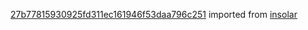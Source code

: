 [27b77815930925fd311ec161946f53daa796c251](https://github.com/insolar/insolar/commit/27b77815930925fd311ec161946f53daa796c251) imported from [insolar](https://github.com/insolar/insolar)
